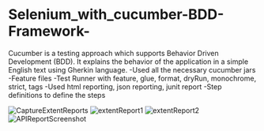 # Selenium_with_cucumber-BDD-Framework-
Cucumber is a testing approach which supports Behavior Driven Development (BDD). It explains the behavior of the application in a simple English text using Gherkin language. 
-Used all the necessary cucumber jars
-Feature files
-Test Runner with feature, glue, format, dryRun, monochrome, strict, tags
-Used html reporting, json reporting, junit report
-Step definitions to define the steps

![CaptureExtentReports](https://user-images.githubusercontent.com/46919369/218548626-db088421-4448-45ba-ba33-9225896a24f7.PNG)
![extentReport1](https://user-images.githubusercontent.com/46919369/228211780-fb289fbd-a2d0-4cf8-8d7f-9baa15a94f70.PNG)
![extentReport2](https://user-images.githubusercontent.com/46919369/228211829-1fd89375-a318-4827-b639-653acf12c347.PNG)
![APIReportScreenshot](https://user-images.githubusercontent.com/46919369/229980032-113aae51-292e-4191-b12c-746ad0bb7db3.PNG)
